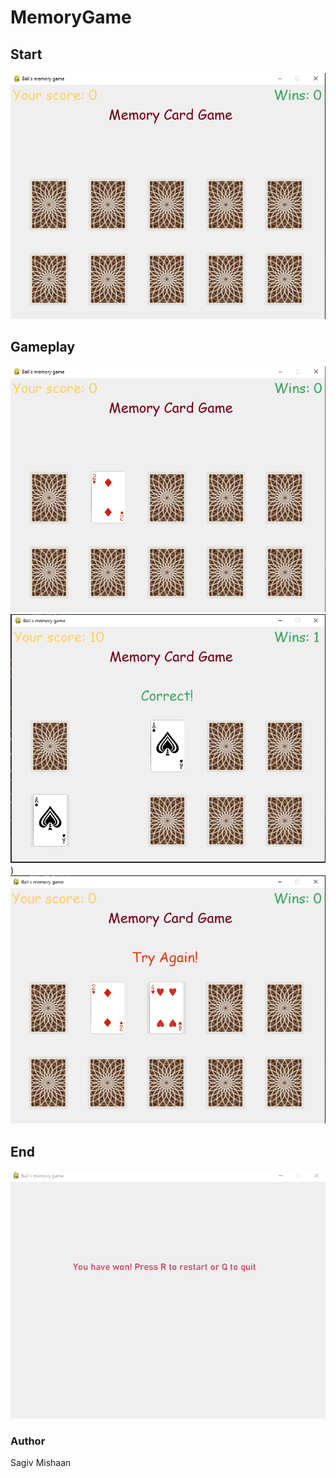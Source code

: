 # MemoryGame
## Start
![start](images/start.png)

## Gameplay
![Show Card](images/showcard.png)
![Correct](images/correct.png))
![Wrong](images/wrong.png)

## End
![Win](images/win.png)

### Author
Sagiv Mishaan
